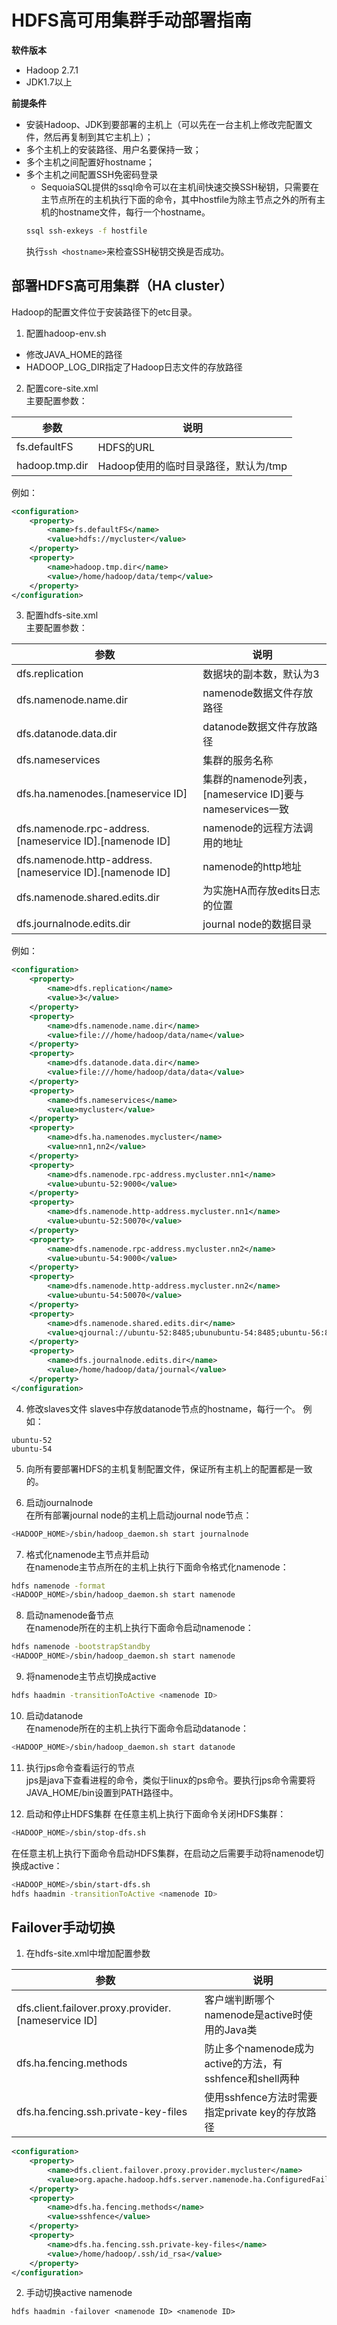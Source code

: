 HDFS高可用集群手动部署指南
===============

**软件版本**
- Hadoop 2.7.1
- JDK1.7以上

**前提条件**
- 安装Hadoop、JDK到要部署的主机上（可以先在一台主机上修改完配置文件，然后再复制到其它主机上）；
- 多个主机上的安装路径、用户名要保持一致；
- 多个主机之间配置好hostname；
- 多个主机之间配置SSH免密码登录
  - SequoiaSQL提供的ssql命令可以在主机间快速交换SSH秘钥，只需要在主节点所在的主机执行下面的命令，其中hostfile为除主节点之外的所有主机的hostname文件，每行一个hostname。  
  ```bash
  ssql ssh-exkeys -f hostfile
   ```  
   执行```ssh <hostname>```来检查SSH秘钥交换是否成功。

部署HDFS高可用集群（HA cluster）
------------------------------
Hadoop的配置文件位于安装路径下的etc目录。  

1. 配置hadoop-env.sh  
  - 修改JAVA_HOME的路径
  - HADOOP_LOG_DIR指定了Hadoop日志文件的存放路径

2. 配置core-site.xml  
  主要配置参数：

  | 参数 | 说明 |
  | --- | --- |
  | fs.defaultFS | HDFS的URL |
  | hadoop.tmp.dir | Hadoop使用的临时目录路径，默认为/tmp |

  例如：
  ```xml
  <configuration>
      <property>
          <name>fs.defaultFS</name>
          <value>hdfs://mycluster</value>
      </property>
      <property>
          <name>hadoop.tmp.dir</name>
          <value>/home/hadoop/data/temp</value>
      </property>
  </configuration>
  ```

3. 配置hdfs-site.xml  
  主要配置参数：

  | 参数 | 说明 |
  | --- | --- |
  | dfs.replication | 数据块的副本数，默认为3 |
  | dfs.namenode.name.dir | namenode数据文件存放路径 |
  | dfs.datanode.data.dir | datanode数据文件存放路径 |
  | dfs.nameservices | 集群的服务名称 |
  | dfs.ha.namenodes.[nameservice ID] | 集群的namenode列表，[nameservice ID]要与nameservices一致 |
  | dfs.namenode.rpc-address.[nameservice ID].[namenode ID] | namenode的远程方法调用的地址 |
  | dfs.namenode.http-address.[nameservice ID].[namenode ID] | namenode的http地址 |
  | dfs.namenode.shared.edits.dir | 为实施HA而存放edits日志的位置 |
  | dfs.journalnode.edits.dir | journal node的数据目录 |

  例如：
  ```xml
  <configuration>
      <property>
          <name>dfs.replication</name>
          <value>3</value>
      </property>
      <property>
          <name>dfs.namenode.name.dir</name>
          <value>file:///home/hadoop/data/name</value>
      </property>
      <property>
          <name>dfs.datanode.data.dir</name>
          <value>file:///home/hadoop/data/data</value>
      </property>
      <property>
          <name>dfs.nameservices</name>
          <value>mycluster</value>
      </property>
      <property>
          <name>dfs.ha.namenodes.mycluster</name>
          <value>nn1,nn2</value>
      </property>
      <property>
          <name>dfs.namenode.rpc-address.mycluster.nn1</name>
          <value>ubuntu-52:9000</value>
      </property>
      <property>
          <name>dfs.namenode.http-address.mycluster.nn1</name>
          <value>ubuntu-52:50070</value>
      </property>
      <property>
          <name>dfs.namenode.rpc-address.mycluster.nn2</name>
          <value>ubuntu-54:9000</value>
      </property>
      <property>
          <name>dfs.namenode.http-address.mycluster.nn2</name>
          <value>ubuntu-54:50070</value>
      </property>
      <property>
          <name>dfs.namenode.shared.edits.dir</name>
          <value>qjournal://ubuntu-52:8485;ubunubuntu-54:8485;ubuntu-56:8485/mycluster</value>
      </property>
      <property>
          <name>dfs.journalnode.edits.dir</name>
          <value>/home/hadoop/data/journal</value>
      </property>
  </configuration>
  ```

4. 修改slaves文件
  slaves中存放datanode节点的hostname，每行一个。
  例如：
  ```
  ubuntu-52
  ubuntu-54
  ```

5. 向所有要部署HDFS的主机复制配置文件，保证所有主机上的配置都是一致的。

6. 启动journalnode  
  在所有部署journal node的主机上启动journal node节点：
  ```bash
  <HADOOP_HOME>/sbin/hadoop_daemon.sh start journalnode
  ```

7. 格式化namenode主节点并启动  
  在namenode主节点所在的主机上执行下面命令格式化namenode：  
  ```bash
  hdfs namenode -format
  <HADOOP_HOME>/sbin/hadoop_daemon.sh start namenode
  ```

8. 启动namenode备节点  
  在namenode所在的主机上执行下面命令启动namenode：
  ```bash
  hdfs namenode -bootstrapStandby
  <HADOOP_HOME>/sbin/hadoop_daemon.sh start namenode
  ```

9. 将namenode主节点切换成active  
  ```bash
  hdfs haadmin -transitionToActive <namenode ID>
  ```

10. 启动datanode  
  在namenode所在的主机上执行下面命令启动datanode：
  ```bash
  <HADOOP_HOME>/sbin/hadoop_daemon.sh start datanode
  ```

11. 执行jps命令查看运行的节点  
  jps是java下查看进程的命令，类似于linux的ps命令。要执行jps命令需要将JAVA_HOME/bin设置到PATH路径中。

12. 启动和停止HDFS集群
  在任意主机上执行下面命令关闭HDFS集群：
  ```bash
  <HADOOP_HOME>/sbin/stop-dfs.sh
  ```
  在任意主机上执行下面命令启动HDFS集群，在启动之后需要手动将namenode切换成active：
  ```bash
  <HADOOP_HOME>/sbin/start-dfs.sh
  hdfs haadmin -transitionToActive <namenode ID>
  ```

Failover手动切换
---------------
1. 在hdfs-site.xml中增加配置参数  

  | 参数 | 说明 |
  | --- | --- |
  | dfs.client.failover.proxy.provider.[nameservice ID] | 客户端判断哪个namenode是active时使用的Java类 |
  | dfs.ha.fencing.methods | 防止多个namenode成为active的方法，有sshfence和shell两种 |
  | dfs.ha.fencing.ssh.private-key-files | 使用sshfence方法时需要指定private key的存放路径  |
  ```xml
  <configuration>
      <property>
          <name>dfs.client.failover.proxy.provider.mycluster</name>
          <value>org.apache.hadoop.hdfs.server.namenode.ha.ConfiguredFailoverProxyProvider</value>
      </property>
      <property>
          <name>dfs.ha.fencing.methods</name>
          <value>sshfence</value>
      </property>
      <property>
          <name>dfs.ha.fencing.ssh.private-key-files</name>
          <value>/home/hadoop/.ssh/id_rsa</value>
      </property>
  </configuration>
  ```
2. 手动切换active namenode  
  ```
  hdfs haadmin -failover <namenode ID> <namenode ID>
  ```
